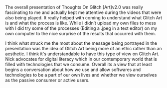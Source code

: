 The overall presentation of Thoughts On Glitch [Art]v2.0 was really fascinating to me and actually kept me attentive during the videos that were also being played. It really helped with coming to understand what Glitch Art is and what the process is like. While i didn’t upload my own files to mess with I did try some of the processes (Editing a .jpeg in a text editor) on my own computer to the nice surprise of the results that occurred with them.

I think what struck me the most about the message being portrayed in the presentation was the idea of Glitch Art being more of an ethic rather than an aesthetic. I think it's understandable to have this type of view on Glitch Art. Nick advocates for digital literacy which in our contemporary world that is filled with technologies that we consume. Overall its a view that at least begins a conversation about how we use and allow softwares and technologies to be a part of our own lives and whether we view ourselves as the passive consumer or active users.
